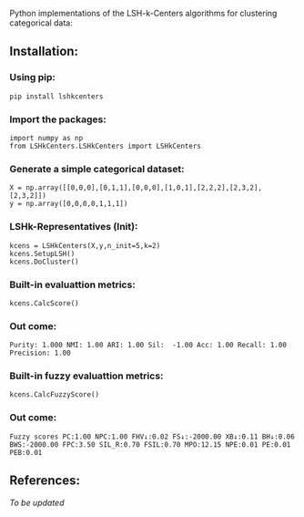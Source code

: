 Python implementations of the LSH-k-Centers algorithms for clustering categorical data:

## Installation:
### Using pip: 
```shell
pip install lshkcenters
```

### Import the packages:
```shell
import numpy as np
from LSHkCenters.LSHkCenters import LSHkCenters
```
### Generate a simple categorical dataset:

```shell
X = np.array([[0,0,0],[0,1,1],[0,0,0],[1,0,1],[2,2,2],[2,3,2],[2,3,2]])
y = np.array([0,0,0,0,1,1,1])
```

### LSHk-Representatives (Init): 

```shell
kcens = LSHkCenters(X,y,n_init=5,k=2)
kcens.SetupLSH()
kcens.DoCluster()

```

### Built-in evaluattion metrics:
```shell
kcens.CalcScore()
```

### Out come:
```shell
Purity: 1.000 NMI: 1.00 ARI: 1.00 Sil:  -1.00 Acc: 1.00 Recall: 1.00 Precision: 1.00
```

### Built-in fuzzy evaluattion metrics:
```shell
kcens.CalcFuzzyScore()
```

### Out come:
```shell
Fuzzy scores PC:1.00 NPC:1.00 FHV↓:0.02 FS↓:-2000.00 XB↓:0.11 BH↓:0.06 BWS:-2000.00 FPC:3.50 SIL_R:0.70 FSIL:0.70 MPO:12.15 NPE:0.01 PE:0.01 PEB:0.01
```


## References:
*To be updated*
